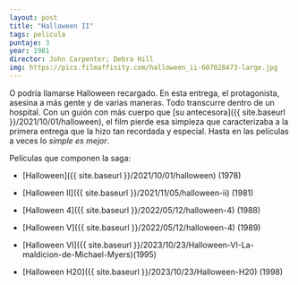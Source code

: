 ```yaml
---
layout: post
title: "Halloween II"
tags: pelicula
puntaje: 3
year: 1981
director: John Carpenter; Debra Hill
img: https://pics.filmaffinity.com/halloween_ii-607028473-large.jpg
---
```


O podría llamarse Halloween recargado. En esta entrega, el protagonista, asesina a más gente y de varias maneras. Todo transcurre dentro de un hospital. Con un guión con más cuerpo que [su antecesora]({{ site.baseurl }}/2021/10/01/halloween), el film pierde esa simpleza que caracterizaba a la primera entrega que la hizo tan recordada y especial. Hasta en las películas a veces lo *simple es mejor*.



Películas que componen la saga:

- [Halloween]({{ site.baseurl }}/2021/10/01/halloween) (1978)

- [Halloween II]({{ site.baseurl }}/2021/11/05/halloween-ii) (1981)

- [Halloween 4]({{ site.baseurl }}/2022/05/12/halloween-4) (1988)

- [Halloween V]({{ site.baseurl }}/2022/05/12/halloween-4) (1989)

- [Halloween VI]({{ site.baseurl }}/2023/10/23/Halloween-VI-La-maldicion-de-Michael-Myers)(1995)

- [Halloween H20]({{ site.baseurl }}/2023/10/23/Halloween-H20) (1998)

  

